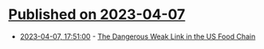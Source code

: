 # [Published on 2023-04-07](index.md)

* [2023-04-07, 17:51:00](https://soylentnews.org/article.pl?sid=23/04/06/1743227&from=rss) - [The Dangerous Weak Link in the US Food Chain](https://soylentnews.org/article.pl?sid=23/04/06/1743227&from=rss)
